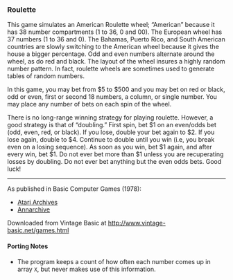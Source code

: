 ### Roulette

This game simulates an American Roulette wheel; “American” because it has 38 number compartments (1 to 36, 0 and 00). The European wheel has 37 numbers (1 to 36 and 0). The Bahamas, Puerto Rico, and South American countries are slowly switching to the American wheel because it gives the house a bigger percentage. Odd and even numbers alternate around the wheel, as do red and black. The layout of the wheel insures a highly random number pattern. In fact, roulette wheels are sometimes used to generate tables of random numbers.

In this game, you may bet from $5 to $500 and you may bet on red or black, odd or even, first or second 18 numbers, a column, or single number. You may place any number of bets on each spin of the wheel.

There is no long-range winning strategy for playing roulette. However, a good strategy is that of “doubling.” First spin, bet $1 on an even/odds bet (odd, even, red, or black). If you lose, double your bet again to $2. If you lose again, double to $4. Continue to double until you win (i.e, you break even on a losing sequence). As soon as you win, bet $1 again, and after every win, bet $1. Do not ever bet more than $1 unless you are recuperating losses by doubling. Do not ever bet anything but the even odds bets. Good luck!

---

As published in Basic Computer Games (1978):
- [Atari Archives](https://www.atariarchives.org/basicgames/showpage.php?page=138)
- [Annarchive](https://annarchive.com/files/Basic_Computer_Games_Microcomputer_Edition.pdf#page=153)

Downloaded from Vintage Basic at
http://www.vintage-basic.net/games.html

#### Porting Notes

- The program keeps a count of how often each number comes up in array `X`, but never makes use of this information.
